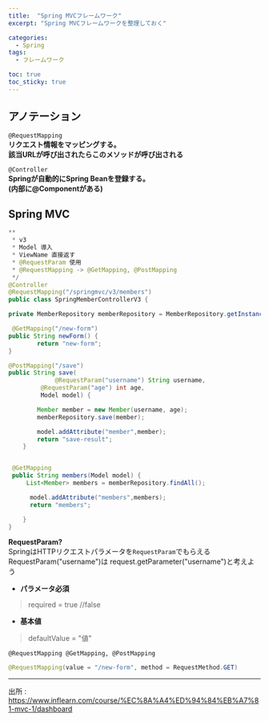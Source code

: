 ```yaml
---
title:  "Spring MVCフレームワーク"
excerpt: "Spring MVCフレームワークを整理しておく"

categories:
  - Spring
tags:
  - フレームワーク

toc: true
toc_sticky: true
---
```


## アノテーション

<code>@RequestMapping</code><br>
**リクエスト情報をマッピングする。<br>
該当URLが呼び出されたらこのメソッドが呼び出される**

<code>@Controller</code><br>
**Springが自動的にSpring Beanを登録する。<br>
(内部に@Componentがある)**

## Spring MVC

```java
**
 * v3
 * Model 導入
 * ViewName 直接返す
 * @RequestParam 使用
 * @RequestMapping -> @GetMapping, @PostMapping
 */
@Controller
@RequestMapping("/springmvc/v3/members")
public class SpringMemberControllerV3 { 

private MemberRepository memberRepository = MemberRepository.getInstance();

 @GetMapping("/new-form")
public String newForm() {
        return "new-form";
}

@PostMapping("/save")
public String save(
		     @RequestParam("username") String username,
         @RequestParam("age") int age,
         Model model) {

        Member member = new Member(username, age);
        memberRepository.save(member);

        model.addAttribute("member",member);
        return "save-result";
    }


 @GetMapping
 public String members(Model model) {
     List<Member> members = memberRepository.findAll();

      model.addAttribute("members",members);
      return "members";

    }
}
```

**RequestParam?**<br>
SpringはHTTPリクエストパラメータを<code>RequestParam</code>でもらえる <br>
RequestParam("username")は request.getParameter("username")と考えよう

- **パラメータ必須**
> required = true //false

- **基本値**
> defaultValue = "値"

<code>@RequestMapping @GetMapping, @PostMapping</code>
```java
@RequestMapping(value = "/new-form", method = RequestMethod.GET)
```


---
出所 :
<https://www.inflearn.com/course/%EC%8A%A4%ED%94%84%EB%A7%81-mvc-1/dashboard>
